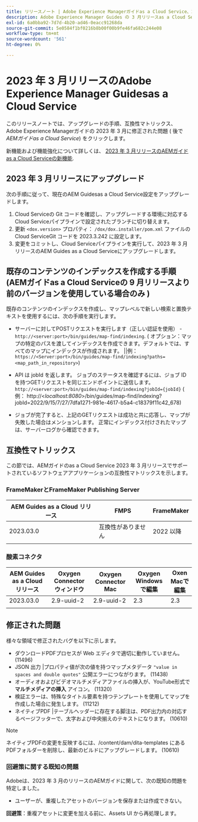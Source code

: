 ```yaml
---
title: リリースノート | Adobe Experience Managerガイドas a Cloud Service、2023 年 3 月リリース
description: Adobe Experience Manager Guides の 3 月リリースas a Cloud Service
exl-id: 6a0bba92-7d7d-4b20-ad46-0eacc91268da
source-git-commit: 5e0584f1bf0216b8b00f00b9fe46fa682c244e08
workflow-type: tm+mt
source-wordcount: '561'
ht-degree: 0%

---
```


# 2023 年 3 月リリースのAdobe Experience Manager Guidesas a Cloud Service

このリリースノートでは、アップグレードの手順、互換性マトリックス、Adobe Experience Managerガイドの 2023 年 3 月に修正された問題 ( 後で *AEMガイドas a Cloud Service*) をクリックします。

新機能および機能強化について詳しくは、 [2023 年 3 月リリースのAEMガイドas a Cloud Serviceの新機能](whats-new-2023.3.0.md).

## 2023 年 3 月リリースにアップグレード

次の手順に従って、現在のAEM Guidesas a Cloud Service設定をアップグレードします。
1. Cloud Serviceの Git コードを確認し、アップグレードする環境に対応するCloud Serviceパイプラインで設定されたブランチに切り替えます。
2. 更新 `<dox.version>` プロパティ： `/dox/dox.installer/pom.xml` ファイルのCloud ServiceGit コードを 2023.3.242 に設定します。
3. 変更をコミットし、Cloud Serviceパイプラインを実行して、2023 年 3 月リリースのAEM Guides as a Cloud Serviceにアップグレードします。

## 既存のコンテンツのインデックスを作成する手順 (AEMガイドas a Cloud Serviceの 9 月リリースより前のバージョンを使用している場合のみ )

既存のコンテンツのインデックスを作成し、マップレベルで新しい検索と置換テキストを使用するには、次の手順を実行します。

* サーバーに対してPOSTリクエストを実行します（正しい認証を使用） - `http://<server:port>/bin/guides/map-find/indexing`.
( オプション：マップの特定のパスを渡してインデックスを作成できます。デフォルトでは、すべてのマップにインデックスが作成されます。 ||例： `https://<Server:port>/bin/guides/map-find/indexing?paths=<map_path_in_repository>`)

* API は jobId を返します。 ジョブのステータスを確認するには、ジョブ ID を持つGETリクエストを同じエンドポイントに送信します。 `http://<server:port>/bin/guides/map-find/indexing?jobId={jobId}`
( 例： http://&lt;_localhost:8080_>/bin/guides/map-find/indexing?jobId=2022/9/15/7/27/7dfa1271-981e-4617-b5a4-c18379f11c42_678)

* ジョブが完了すると、上記のGETリクエストは成功と共に応答し、マップが失敗した場合はメンションします。 正常にインデックス付けされたマップは、サーバーログから確認できます。

## 互換性マトリックス

この節では、AEMガイドのas a Cloud Service 2023 年 3 月リリースでサポートされているソフトウェアアプリケーションの互換性マトリックスを示します。

### FrameMakerとFrameMaker Publishing Server

| AEM Guides as a Cloud リリース | FMPS | FrameMaker |
| --- | --- | --- |
| 2023.03.0 | 互換性がありません | 2022 以降 |
| | | |


### 酸素コネクタ

| AEM Guides as a Cloud リリース | Oxygen Connector ウィンドウ | Oxygen Connector Mac | Oxygen Windows で編集 | Oxen Macで編集 |
| --- | --- | --- | --- | --- |
| 2023.03.0 | 2.9-uuid-2 | 2.9-uuid-2 | 2.3 | 2.3 |
|  |  |  |  |

## 修正された問題

様々な領域で修正されたバグを以下に示します。

* ダウンロードPDFプロセスが Web エディタで適切に動作していません。 (11496)
* JSON 出力 |プロパティ値が次の値を持つマップメタデータ `"value in spaces and double quotes"` 公開エラーにつながります。 (11438)
* オーディオおよびビデオマルチメディアファイルの挿入が、YouTube形式で **マルチメディアの挿入** アイコン。 (11320)
* 検証エラーは、特殊なタイトル要素を持つテンプレートを使用してマップを作成した場合に発生します。 (11212)
* ネイティブPDF |テーブルヘッダーに存在する脚注は、PDF出力内の対応するページフッターで、太字および中央揃えのテキストになります。 (10610)
>[!NOTE]
>
>ネイティブPDFの変更を反映するには、/content/dam/dita-templates にあるPDFフォルダーを削除し、最新のビルドにアップグレードします。 (10610)

### 回避策に関する既知の問題

Adobeは、2023 年 3 月のリリースのAEMガイドに関して、次の既知の問題を特定しました。

* ユーザーが、重複したアセットのバージョンを保存または作成できない。

**回避策**：重複アセットに変更を加える前に、Assets UI から再処理します。
